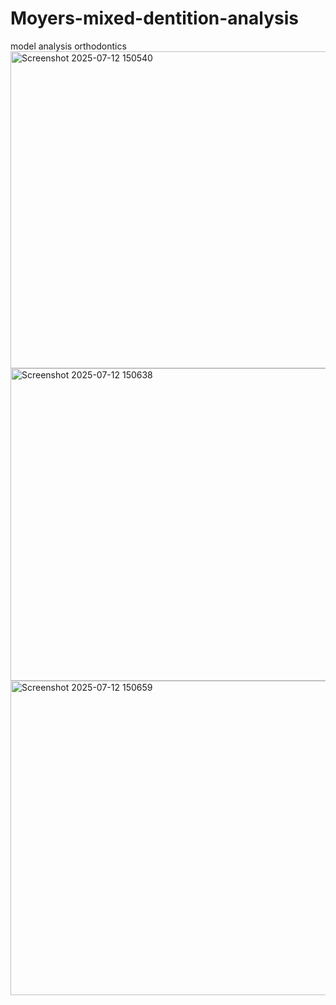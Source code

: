 # Moyers-mixed-dentition-analysis
model analysis orthodontics
<img width="959" height="507" alt="Screenshot 2025-07-12 150540" src="https://github.com/user-attachments/assets/d87260c0-aeb0-4756-9201-242e2f739919" />
<img width="959" height="500" alt="Screenshot 2025-07-12 150638" src="https://github.com/user-attachments/assets/b971d9ef-93fa-44d0-8c95-2fde93517fe5" />
<img width="959" height="503" alt="Screenshot 2025-07-12 150659" src="https://github.com/user-attachments/assets/b07af23d-3a21-4063-ae45-d7d89a2e8e93" />
